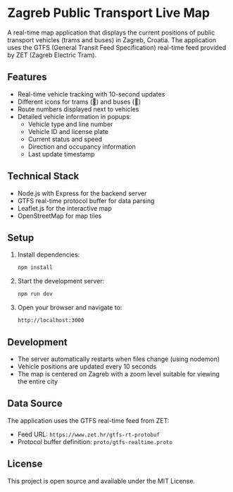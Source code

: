 # Zagreb Public Transport Live Map

A real-time map application that displays the current positions of public transport vehicles (trams and buses) in Zagreb, Croatia. The application uses the GTFS (General Transit Feed Specification) real-time feed provided by ZET (Zagreb Electric Tram).

## Features

- Real-time vehicle tracking with 10-second updates
- Different icons for trams (🚃) and buses (🚌)
- Route numbers displayed next to vehicles
- Detailed vehicle information in popups:
  - Vehicle type and line number
  - Vehicle ID and license plate
  - Current status and speed
  - Direction and occupancy information
  - Last update timestamp

## Technical Stack

- Node.js with Express for the backend server
- GTFS real-time protocol buffer for data parsing
- Leaflet.js for the interactive map
- OpenStreetMap for map tiles

## Setup

1. Install dependencies:
   ```bash
   npm install
   ```

2. Start the development server:
   ```bash
   npm run dev
   ```

3. Open your browser and navigate to:
   ```
   http://localhost:3000
   ```

## Development

- The server automatically restarts when files change (using nodemon)
- Vehicle positions are updated every 10 seconds
- The map is centered on Zagreb with a zoom level suitable for viewing the entire city

## Data Source

The application uses the GTFS real-time feed from ZET:
- Feed URL: `https://www.zet.hr/gtfs-rt-protobuf`
- Protocol buffer definition: `proto/gtfs-realtime.proto`

## License

This project is open source and available under the MIT License. 
